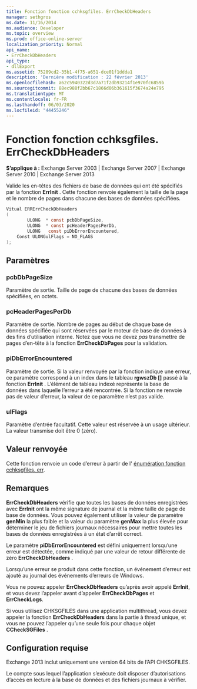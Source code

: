 ```yaml
---
title: Fonction fonction cchksgfiles. ErrCheckDbHeaders
manager: sethgros
ms.date: 11/16/2014
ms.audience: Developer
ms.topic: overview
ms.prod: office-online-server
localization_priority: Normal
api_name:
- ErrCheckDbHeaders
api_type:
- dllExport
ms.assetid: 75289cd2-35b1-4f75-a651-dce01f1ddda1
description: 'Dernière modification : 22 février 2013'
ms.openlocfilehash: a62c5940322d3d7a71f2db93214f1e970fc6859b
ms.sourcegitcommit: 88ec988f2bb67c1866d06b361615f3674a24e795
ms.translationtype: MT
ms.contentlocale: fr-FR
ms.lasthandoff: 06/03/2020
ms.locfileid: "44455246"
---
```

# <a name="cchksgfileserrcheckdbheaders-function"></a>Fonction fonction cchksgfiles. ErrCheckDbHeaders

**S’applique à :** Exchange Server 2003 | Exchange Server 2007 | Exchange Server 2010 | Exchange Server 2013 
  
Valide les en-têtes des fichiers de base de données qui ont été spécifiés par la fonction **ErrInit** . Cette fonction renvoie également la taille de la page et le nombre de pages dans chacune des bases de données spécifiées. 
  
```cs
Vitual ERRErrCheckDbHeaders  
(
        ULONG  * const pcbDbPageSize,
        ULONG  * const pcHeaderPagesPerDb,
        ULONG   const piDbErrorEncountered,
    Const ULONGulFlags = NO_FLAGS
);

```

## <a name="parameters"></a>Paramètres

### <a name="pcbdbpagesize"></a>pcbDbPageSize 
  
Paramètre de sortie. Taille de page de chacune des bases de données spécifiées, en octets.
    
### <a name="pcheaderpagesperdb"></a>pcHeaderPagesPerDb 
  
Paramètre de sortie. Nombre de pages au début de chaque base de données spécifiée qui sont réservées par le moteur de base de données à des fins d’utilisation interne. Notez que vous ne devez *pas* transmettre de pages d’en-tête à la fonction **ErrCheckDbPages** pour la validation. 
    
### <a name="pidberrorencountered"></a>piDbErrorEncountered
  
Paramètre de sortie. Si la valeur renvoyée par la fonction indique une erreur, ce paramètre correspond à un index dans le tableau **rgwszDb []** passé à la fonction **ErrInit** . L’élément de tableau indexé représente la base de données dans laquelle l’erreur a été rencontrée. Si la fonction ne renvoie pas de valeur d’erreur, la valeur de ce paramètre n’est pas valide. 
    
### <a name="ulflags"></a>ulFlags 
  
Paramètre d’entrée facultatif. Cette valeur est réservée à un usage ultérieur. La valeur transmise doit être 0 (zéro).
    
## <a name="return-value"></a>Valeur renvoyée

Cette fonction renvoie un code d’erreur à partir de l' [énumération fonction cchksgfiles. err](cchksgfiles-err-enumeration.md).
  
## <a name="remarks"></a>Remarques

**ErrCheckDbHeaders** vérifie que toutes les bases de données enregistrées avec **ErrInit** ont la même signature de journal et la même taille de page de base de données. Vous pouvez également utiliser la valeur de paramètre **genMin** la plus faible et la valeur du paramètre **genMax** la plus élevée pour déterminer le jeu de fichiers journaux nécessaires pour mettre toutes les bases de données enregistrées à un état d’arrêt correct. 
  
Le paramètre **piDbErrorEncountered** est défini uniquement lorsqu’une erreur est détectée, comme indiqué par une valeur de retour différente de zéro **ErrCheckDbHeaders** . 
  
Lorsqu’une erreur se produit dans cette fonction, un événement d’erreur est ajouté au journal des événements d’erreurs de Windows.
  
Vous ne pouvez appeler **ErrCheckDbHeaders** qu’après avoir appelé **ErrInit**, et vous devez l’appeler avant d’appeler **ErrCheckDbPages** et **ErrCheckLogs**.
  
Si vous utilisez CHKSGFILES dans une application multithread, vous devez appeler la fonction **ErrCheckDbHeaders** dans la partie à thread unique, et vous ne pouvez l’appeler qu’une seule fois pour chaque objet **CCheckSGFiles** . 
  
## <a name="requirements"></a>Configuration requise

Exchange 2013 inclut uniquement une version 64 bits de l’API CHKSGFILES.
  
Le compte sous lequel l’application s’exécute doit disposer d’autorisations d’accès en lecture à la base de données et des fichiers journaux à vérifier.
  

